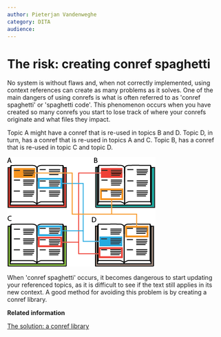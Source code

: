 ```yaml
---
author: Pieterjan Vandenweghe
category: DITA
audience: 
---
```


# The risk: creating conref spaghetti

No system is without flaws and, when not correctly implemented, using context references can create as many problems as it solves. One of the main dangers of using conrefs is what is often referred to as 'conref spaghetti' or 'spaghetti code'. This phenomenon occurs when you have created so many conrefs you start to lose track of where your conrefs originate and what files they impact.

Topic A might have a conref that is re-used in topics B and D. Topic D, in turn, has a conref that is re-used in topics A and C. Topic B, has a conref that is re-used in topic C and topic D.

![](../_media/graphics/conref_spaghetti.png)

When 'conref spaghetti' occurs, it becomes dangerous to start updating your referenced topics, as it is difficult to see if the text still applies in its new context. A good method for avoiding this problem is by creating a conref library.

**Related information**  


[The solution: a conref library](co_conref_library.md)


